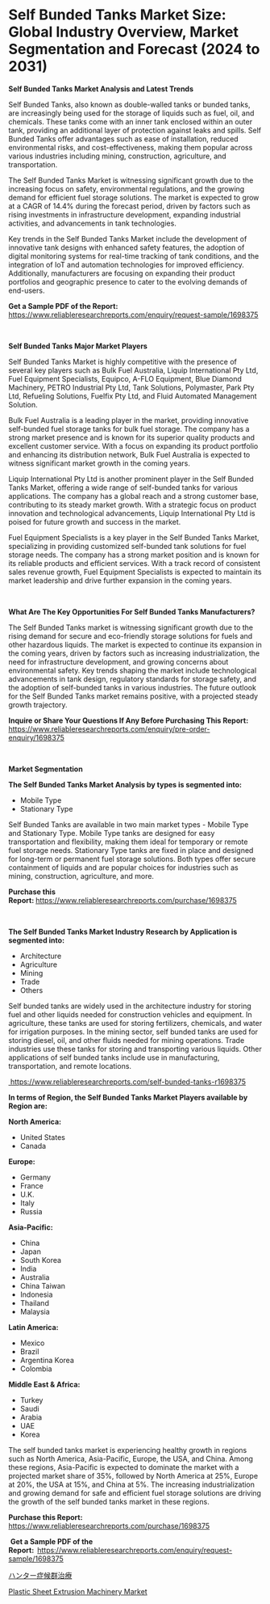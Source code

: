<p><h1>Self Bunded Tanks Market Size: Global Industry Overview, Market Segmentation and Forecast (2024 to 2031)</h1></p><p><strong>Self Bunded Tanks Market Analysis and Latest Trends</strong></p>
<p><p>Self Bunded Tanks, also known as double-walled tanks or bunded tanks, are increasingly being used for the storage of liquids such as fuel, oil, and chemicals. These tanks come with an inner tank enclosed within an outer tank, providing an additional layer of protection against leaks and spills. Self Bunded Tanks offer advantages such as ease of installation, reduced environmental risks, and cost-effectiveness, making them popular across various industries including mining, construction, agriculture, and transportation.</p><p>The Self Bunded Tanks Market is witnessing significant growth due to the increasing focus on safety, environmental regulations, and the growing demand for efficient fuel storage solutions. The market is expected to grow at a CAGR of 14.4% during the forecast period, driven by factors such as rising investments in infrastructure development, expanding industrial activities, and advancements in tank technologies.</p><p>Key trends in the Self Bunded Tanks Market include the development of innovative tank designs with enhanced safety features, the adoption of digital monitoring systems for real-time tracking of tank conditions, and the integration of IoT and automation technologies for improved efficiency. Additionally, manufacturers are focusing on expanding their product portfolios and geographic presence to cater to the evolving demands of end-users.</p></p>
<p><strong>Get a Sample PDF of the Report:&nbsp;</strong> <a href="https://www.reliableresearchreports.com/enquiry/request-sample/1698375">https://www.reliableresearchreports.com/enquiry/request-sample/1698375</a></p>
<p>&nbsp;</p>
<p><strong>Self Bunded Tanks Major Market Players</strong></p>
<p><p>Self Bunded Tanks Market is highly competitive with the presence of several key players such as Bulk Fuel Australia, Liquip International Pty Ltd, Fuel Equipment Specialists, Equipco, A-FLO Equipment, Blue Diamond Machinery, PETRO Industrial Pty Ltd, Tank Solutions, Polymaster, Park Pty Ltd, Refueling Solutions, Fuelfix Pty Ltd, and Fluid Automated Management Solution.</p><p>Bulk Fuel Australia is a leading player in the market, providing innovative self-bunded fuel storage tanks for bulk fuel storage. The company has a strong market presence and is known for its superior quality products and excellent customer service. With a focus on expanding its product portfolio and enhancing its distribution network, Bulk Fuel Australia is expected to witness significant market growth in the coming years.</p><p>Liquip International Pty Ltd is another prominent player in the Self Bunded Tanks Market, offering a wide range of self-bunded tanks for various applications. The company has a global reach and a strong customer base, contributing to its steady market growth. With a strategic focus on product innovation and technological advancements, Liquip International Pty Ltd is poised for future growth and success in the market.</p><p>Fuel Equipment Specialists is a key player in the Self Bunded Tanks Market, specializing in providing customized self-bunded tank solutions for fuel storage needs. The company has a strong market position and is known for its reliable products and efficient services. With a track record of consistent sales revenue growth, Fuel Equipment Specialists is expected to maintain its market leadership and drive further expansion in the coming years.</p></p>
<p>&nbsp;</p>
<p><strong>What Are The Key Opportunities For Self Bunded Tanks Manufacturers?</strong></p>
<p><p>The Self Bunded Tanks market is witnessing significant growth due to the rising demand for secure and eco-friendly storage solutions for fuels and other hazardous liquids. The market is expected to continue its expansion in the coming years, driven by factors such as increasing industrialization, the need for infrastructure development, and growing concerns about environmental safety. Key trends shaping the market include technological advancements in tank design, regulatory standards for storage safety, and the adoption of self-bunded tanks in various industries. The future outlook for the Self Bunded Tanks market remains positive, with a projected steady growth trajectory.</p></p>
<p><strong>Inquire or Share Your Questions If Any Before Purchasing This Report:</strong> <a href="https://www.reliableresearchreports.com/enquiry/pre-order-enquiry/1698375">https://www.reliableresearchreports.com/enquiry/pre-order-enquiry/1698375</a></p>
<p>&nbsp;</p>
<p><strong>Market Segmentation</strong></p>
<p><strong>The Self Bunded Tanks Market Analysis by types is segmented into:</strong></p>
<p><ul><li>Mobile Type</li><li>Stationary Type</li></ul></p>
<p><p>Self Bunded Tanks are available in two main market types - Mobile Type and Stationary Type. Mobile Type tanks are designed for easy transportation and flexibility, making them ideal for temporary or remote fuel storage needs. Stationary Type tanks are fixed in place and designed for long-term or permanent fuel storage solutions. Both types offer secure containment of liquids and are popular choices for industries such as mining, construction, agriculture, and more.</p></p>
<p><strong>Purchase this Report:&nbsp;</strong><a href="https://www.reliableresearchreports.com/purchase/1698375">https://www.reliableresearchreports.com/purchase/1698375</a></p>
<p>&nbsp;</p>
<p><strong>The Self Bunded Tanks Market Industry Research by Application is segmented into:</strong></p>
<p><ul><li>Architecture</li><li>Agriculture</li><li>Mining</li><li>Trade</li><li>Others</li></ul></p>
<p><p>Self bunded tanks are widely used in the architecture industry for storing fuel and other liquids needed for construction vehicles and equipment. In agriculture, these tanks are used for storing fertilizers, chemicals, and water for irrigation purposes. In the mining sector, self bunded tanks are used for storing diesel, oil, and other fluids needed for mining operations. Trade industries use these tanks for storing and transporting various liquids. Other applications of self bunded tanks include use in manufacturing, transportation, and remote locations.</p></p>
<p><a href="https://www.reliableresearchreports.com/self-bunded-tanks-r1698375">&nbsp;https://www.reliableresearchreports.com/self-bunded-tanks-r1698375</a></p>
<p><strong>In terms of Region, the Self Bunded Tanks Market Players available by Region are:</strong></p>
<p>
    <p> <strong> North America: </strong>
        <ul>
            <li>United States</li>
            <li>Canada</li>
        </ul>
        </p> 
    <p> <strong> Europe: </strong>
        <ul>
            <li>Germany</li>
            <li>France</li>
            <li>U.K.</li>
            <li>Italy</li>
            <li>Russia</li>
        </ul>
        </p> 
    <p> <strong> Asia-Pacific: </strong>
        <ul>
            <li>China</li>
            <li>Japan</li>
            <li>South Korea</li>
            <li>India</li>
            <li>Australia</li>
            <li>China Taiwan</li>
            <li>Indonesia</li>
            <li>Thailand</li>
            <li>Malaysia</li>
        </ul>
        </p> 
    <p> <strong> Latin America: </strong>
        <ul>
            <li>Mexico</li>
            <li>Brazil</li>
            <li>Argentina Korea</li>
            <li>Colombia</li>
        </ul>
        </p> 
    <p> <strong> Middle East & Africa: </strong>
        <ul>
            <li>Turkey</li>
            <li>Saudi</li>
            <li>Arabia</li>
            <li>UAE</li>
            <li>Korea</li>
        </ul>
    </p>
    </p>
<p><p>The self bunded tanks market is experiencing healthy growth in regions such as North America, Asia-Pacific, Europe, the USA, and China. Among these regions, Asia-Pacific is expected to dominate the market with a projected market share of 35%, followed by North America at 25%, Europe at 20%, the USA at 15%, and China at 5%. The increasing industrialization and growing demand for safe and efficient fuel storage solutions are driving the growth of the self bunded tanks market in these regions.</p></p>
<p><strong>Purchase this Report: </strong><a href="https://www.reliableresearchreports.com/purchase/1698375">https://www.reliableresearchreports.com/purchase/1698375</a></p>
<p>&nbsp;<strong>Get a Sample PDF of the Report:&nbsp;&nbsp;</strong><a href="https://www.reliableresearchreports.com/enquiry/request-sample/1698375">https://www.reliableresearchreports.com/enquiry/request-sample/1698375</a></p>
<p><strong></strong></p>
<p><p><a href="https://github.com/AhmadMann1950/Market-Research-Report-List-2/blob/main/2127675184164.md">ハンター症候群治療</a></p><p><a href="https://github.com/cearrahenry142024/Market-Research-Report-List-1/blob/main/plastic-sheet-extrusion-machinery-market.md">Plastic Sheet Extrusion Machinery Market</a></p></p>